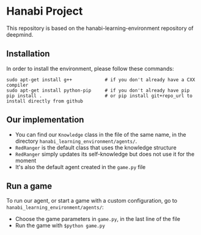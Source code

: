 # Hanabi Project

This repository is based on the hanabi-learning-environment repository of deepmind.

## Installation

In order to install the environment, please follow these commands:
```
sudo apt-get install g++            # if you don't already have a CXX compiler
sudo apt-get install python-pip     # if you don't already have pip
pip install .                       # or pip install git+repo_url to install directly from github
```

## Our implementation

- You can find our `Knowledge` class in the file of the same name, in the directory `hanabi_learning_environment/agents/`.
- `RedRanger` is the default class that uses the knowledge structure
- `RedRanger` simply updates its self-knowledge but does not use it for the moment
- It's also the default agent created in the `game.py` file

## Run a game

To run our agent, or start a game with a custom configuration, go to `hanabi_learning_environment/agents/`:
- Choose the game parameters in  `game.py`, in the last line of the file
- Run the game with `$python game.py`
